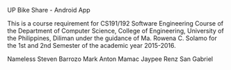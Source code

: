 UP Bike Share - Android App

This is a course requirement for CS191/192 Software Engineering Course of the Department of Computer Science, College of Engineering, University of the Philippines, Diliman under the guidance of Ma. Rowena C. Solamo for the 1st and 2nd Semester of the academic year 2015-2016.

Nameless
Steven Barrozo
Mark Anton Mamac
Jaypee Renz San Gabriel

